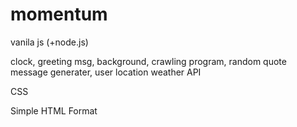 # momentum
vanila js (+node.js)

clock, greeting msg, background, crawling program, random quote message generater, user location weather API

CSS

Simple HTML Format
